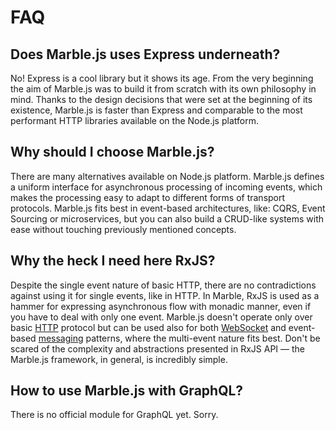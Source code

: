 # FAQ

## Does Marble.js uses Express underneath?

No! Express is a cool library but it shows its age. From the very beginning the aim of Marble.js was to build it from scratch with its own philosophy in mind. Thanks to the design decisions that were set at the beginning of its existence, Marble.js is faster than Express and comparable to the most performant HTTP libraries available on the Node.js platform.

## Why should I choose Marble.js?

There are many alternatives available on Node.js platform. Marble.js defines a uniform interface for asynchronous processing of incoming events, which makes the processing easy to adapt to different forms of transport protocols. Marble.js fits best in event-based architectures, like: CQRS, Event Sourcing or microservices, but you can also build a CRUD-like systems with ease without touching previously mentioned concepts.

## Why the heck I need here RxJS?

Despite the single event nature of basic HTTP, there are no contradictions against using it for single events, like in HTTP. In Marble, RxJS is used as a hammer for expressing asynchronous flow with monadic manner, even if you have to deal with only one event. Marble.js doesn't operate only over basic [HTTP](../http/effects.md) protocol but can be used also for both [WebSocket](../messaging/websockets.md) and event-based [messaging](../messaging/core-concepts/effects.md) patterns, where the multi-event nature fits best. Don't be scared of the complexity and abstractions presented in RxJS API — the Marble.js framework, in general, is incredibly simple.

## How to use Marble.js with GraphQL?

There is no official module for GraphQL yet. Sorry.




